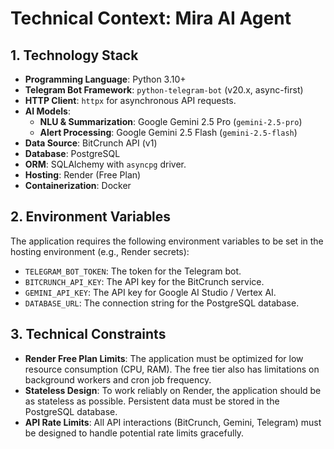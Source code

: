 # Technical Context: Mira AI Agent

## 1. Technology Stack

- **Programming Language**: Python 3.10+
- **Telegram Bot Framework**: `python-telegram-bot` (v20.x, async-first)
- **HTTP Client**: `httpx` for asynchronous API requests.
- **AI Models**:
    - **NLU & Summarization**: Google Gemini 2.5 Pro (`gemini-2.5-pro`)
    - **Alert Processing**: Google Gemini 2.5 Flash (`gemini-2.5-flash`)
- **Data Source**: BitCrunch API (v1)
- **Database**: PostgreSQL
- **ORM**: SQLAlchemy with `asyncpg` driver.
- **Hosting**: Render (Free Plan)
- **Containerization**: Docker

## 2. Environment Variables
The application requires the following environment variables to be set in the hosting environment (e.g., Render secrets):
- `TELEGRAM_BOT_TOKEN`: The token for the Telegram bot.
- `BITCRUNCH_API_KEY`: The API key for the BitCrunch service.
- `GEMINI_API_KEY`: The API key for Google AI Studio / Vertex AI.
- `DATABASE_URL`: The connection string for the PostgreSQL database.

## 3. Technical Constraints
- **Render Free Plan Limits**: The application must be optimized for low resource consumption (CPU, RAM). The free tier also has limitations on background workers and cron job frequency.
- **Stateless Design**: To work reliably on Render, the application should be as stateless as possible. Persistent data must be stored in the PostgreSQL database.
- **API Rate Limits**: All API interactions (BitCrunch, Gemini, Telegram) must be designed to handle potential rate limits gracefully.
